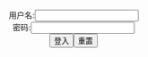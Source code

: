<script src="https://code.jquery.com/jquery-3.6.0.min.js"></script>

<link rel="stylesheet" href="https://cdn.jsdelivr.net/gh/fancyapps/fancybox@3.5.7/dist/jquery.fancybox.min.css" />
<script src="https://cdn.jsdelivr.net/gh/fancyapps/fancybox@3.5.7/dist/jquery.fancybox.min.js"></script>

<form name="f" action="">
<center>用户名:<INPUT TYPE="text" NAME="" id="name"><br></center>
<center>密码:<INPUT TYPE="password" NAME="" id="pass"><br></center>
<center><INPUT TYPE="button" value="登入" onclick="EncryptAuth()"><INPUT TYPE="reset" value="重置"></center>
</form>

<div id="Div1"></div>

<script type="text/javascript">

function PushDataLoop() {
  var text = '{"ar":['+

  '{"t1":"trees","p2":"'+
  'https://static8.porn-images-xxx.com/upload/20210409/910/931635/p=700/2.jpg'
  +'","t3":"","w4":"","h5":"","t6":"","u7":"'+
  'https://static8.porn-images-xxx.com/upload/20210409/910/931635/2.jpg'
  +'","a8":""}'

  +','+

  '{"t1":"sakura","p2":"'+
  'https://static8.porn-images-xxx.com/upload/20210409/910/931635/p=700/34.jpg'
  +'","t3":"","w4":"","h5":"","t6":"","u7":"'+
  'https://static8.porn-images-xxx.com/upload/20210409/910/931635/34.jpg'
  +'","a8":""}'

  +','+

  '{"t1":"sakura","p2":"'+
  'https://static8.porn-images-xxx.com/upload/20210409/910/931635/p=700/40.jpg'
  +'","t3":"","w4":"","h5":"","t6":"","u7":"'+
  'https://static8.porn-images-xxx.com/upload/20210409/910/931635/40.jpg'
  +'","a8":""}'

  +','+

  '{"t1":"","p2":"'+
  'https://static8.porn-images-xxx.com/upload/20210409/910/931635/p=700/44.jpg'
  +'","t3":"","w4":"","h5":"","t6":"","u7":"'+
  'https://static8.porn-images-xxx.com/upload/20210409/910/931635/44.jpg'
  +'","a8":""}'

  +','+

  '{"t1":"","p2":"'+
  'https://static8.porn-images-xxx.com/upload/20210509/914/935503/p=700/2.jpg'
  +'","t3":"","w4":"","h5":"","t6":"","u7":"'+
  'https://static8.porn-images-xxx.com/upload/20210509/914/935503/2.jpg'
  +'","a8":""}'

  +','+

  '{"t1":"","p2":"'+
  'https://static8.porn-images-xxx.com/upload/20210509/914/935503/p=700/11.jpg'
  +'","t3":"","w4":"","h5":"","t6":"","u7":"'+
  'https://static8.porn-images-xxx.com/upload/20210509/914/935503/11.jpg'
  +'","a8":""}'

  +','+

  '{"t1":"","p2":"'+
  'https://static8.porn-images-xxx.com/upload/20210509/914/935503/p=700/86.jpg'
  +'","t3":"","w4":"","h5":"","t6":"","u7":"'+
  'https://static8.porn-images-xxx.com/upload/20210509/914/935503/86.jpg'
  +'","a8":""}'

  +','+

  '{"t1":"","p2":"'+
  'https://static8.porn-images-xxx.com/upload/20210509/914/935503/p=700/93.jpg'
  +'","t3":"","w4":"","h5":"","t6":"","u7":"'+
  'https://static8.porn-images-xxx.com/upload/20210509/914/935503/93.jpg'
  +'","a8":""}'

  +','+

  '{"t1":"","p2":"'+
  'https://static8.porn-images-xxx.com/upload/20210509/914/935503/p=700/99.jpg'
  +'","t3":"","w4":"","h5":"","t6":"","u7":"'+
  'https://static8.porn-images-xxx.com/upload/20210509/914/935503/99.jpg'
  +'","a8":""}'

  +','+

  '{"t1":"","p2":"'+
  'https://static8.porn-images-xxx.com/upload/20210509/914/935503/p=700/103.jpg'
  +'","t3":"","w4":"","h5":"","t6":"","u7":"'+
  'https://static8.porn-images-xxx.com/upload/20210509/914/935503/103.jpg'
  +'","a8":""}'

  +','+

  '{"t1":"","p2":"'+
  'https://static8.porn-images-xxx.com/upload/20210418/911/932800/p=700/44.jpg'
  +'","t3":"","w4":"","h5":"","t6":"","u7":"'+
  'https://static8.porn-images-xxx.com/upload/20210418/911/932800/44.jpg'
  +'","a8":""}'

  +','+

  '{"t1":"","p2":"'+
  'https://static8.porn-images-xxx.com/upload/20210418/911/932800/p=700/45.jpg'
  +'","t3":"","w4":"","h5":"","t6":"","u7":"'+
  'https://static8.porn-images-xxx.com/upload/20210418/911/932800/45.jpg'
  +'","a8":""}'

  +','+

  '{"t1":"","p2":"'+
  'https://static8.porn-images-xxx.com/upload/20210418/911/932800/p=700/46.jpg'
  +'","t3":"","w4":"","h5":"","t6":"","u7":"'+
  'https://static8.porn-images-xxx.com/upload/20210418/911/932800/46.jpg'
  +'","a8":""}'

  +','+

  '{"t1":"","p2":"'+
  'https://static8.porn-images-xxx.com/upload/20210418/911/932800/p=700/90.jpg'
  +'","t3":"","w4":"","h5":"","t6":"","u7":"'+
  'https://static8.porn-images-xxx.com/upload/20210418/911/932800/90.jpg'
  +'","a8":""}'

  +','+

  '{"t1":"","p2":"'+
  'https://static8.porn-images-xxx.com/upload/20210418/911/932800/p=700/95.jpg'
  +'","t3":"","w4":"","h5":"","t6":"","u7":"'+
  'https://static8.porn-images-xxx.com/upload/20210418/911/932800/95.jpg'
  +'","a8":""}'

  +','+

  '{"t1":"","p2":"'+
  'https://static8.porn-images-xxx.com/upload/20210418/911/932800/p=700/97.jpg'
  +'","t3":"","w4":"","h5":"","t6":"","u7":"'+
  'https://static8.porn-images-xxx.com/upload/20210418/911/932800/97.jpg'
  +'","a8":""}'

  +','+

  '{"t1":"","p2":"'+
  'https://static8.porn-images-xxx.com/upload/20210418/911/932800/p=700/99.jpg'
  +'","t3":"","w4":"","h5":"","t6":"","u7":"'+
  'https://static8.porn-images-xxx.com/upload/20210418/911/932800/99.jpg'
  +'","a8":""}'

  +']}';

  obj = JSON.parse(text);

  let promiseAll = [], img = [];
  for(let i = 0 ; i < obj.ar.length ; i++){

let myEle = document.createElement("span");
     myEle.id = "s"+i;

     let wrapper = document.getElementById("Div1");
     wrapper.appendChild(myEle);

     promiseAll[i] = new Promise((resolve, reject)=>{
         img[i] = new Image();
         img[i].src = obj.ar[i].u7;
         img[i].onload = function(){
           for(let j = 0 ; j < obj.ar.length ; j++){
             if (img[j].width > 0 && img[j].height > 0) {
               p="";
               } else {
                 p="https://slack-imgs.com/?url=";
                 }
                 document.getElementById("s"+j).innerHTML='<a data-fancybox="gallery" href="'+p+obj.ar[j].u7+
                 '"><img src="'+p+obj.ar[j].p2+'" width="64"></a>';
             }
              resolve(img[i])
         }
     })
 }
 Promise.all(promiseAll).then((img)=>{
 })
}

function EncryptAuth() {
  var name=document.getElementById("name").value;
  var pass=document.getElementById("pass").value;
  if(name=="" && pass==String.fromCharCode(window.atob("MTIx"))){
    PushDataLoop();
}
}
</script>
